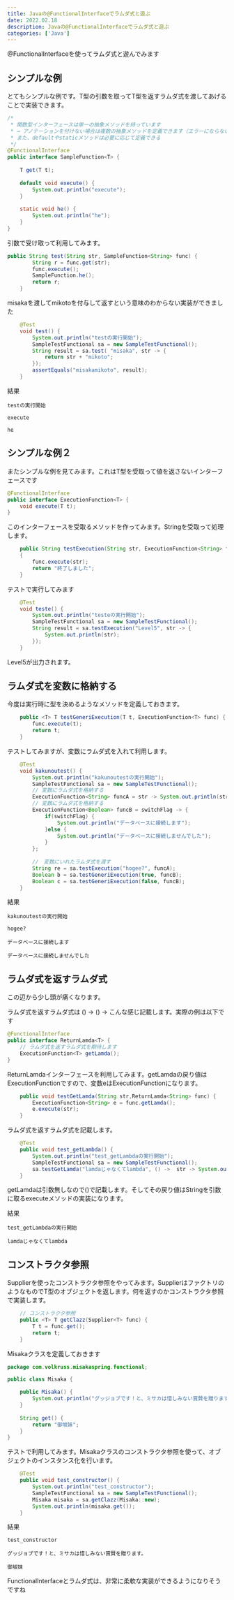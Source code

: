 ```yaml
---
title: Javaの@FunctionalInterfaceでラムダ式と遊ぶ
date: 2022.02.18
description: Javaの@FunctionalInterfaceでラムダ式と遊ぶ
categories: ['Java']
---
```


@FunctionalInterfaceを使ってラムダ式と遊んでみます

## シンプルな例


とてもシンプルな例です。T型の引数を取ってT型を返すラムダ式を渡してあげることで実装できます。

```java
/*
 * 関数型インターフェースは単一の抽象メソッドを持っています
 * → アノテーションを付けない場合は複数の抽象メソッドを定義できます（エラーにならない）
 * また、defaultやstaticメソッドは必要に応じて定義できる
 */
@FunctionalInterface
public interface SampleFunction<T> {
	
	T get(T t);
	
	default void execute() {
		System.out.println("execute");
	}
	
	static void he() {
		System.out.println("he");
	}
}
```


引数で受け取って利用してみます。

```java
public String test(String str, SampleFunction<String> func) {
		String r = func.get(str);
		func.execute();
		SampleFunction.he();
		return r;
	}
```


misakaを渡してmikotoを付与して返すという意味のわからない実装ができました

```java
	@Test
	void test() {
		System.out.println("testの実行開始");
		SampleTestFunctional sa = new SampleTestFunctional();
		String result = sa.test( "misaka", str -> {
			return str + "mikoto";
		});
		assertEquals("misakamikoto", result);
	}
```


結果
```
testの実行開始
execute
he
```

## シンプルな例２


またシンプルな例を見てみます。これはT型を受取って値を返さないインターフェースです

```java
@FunctionalInterface
public interface ExecutionFunction<T> {
	void execute(T t);
}
```


このインターフェースを受取るメソッドを作ってみます。Stringを受取って処理します。

```java
	public String testExecution(String str, ExecutionFunction<String> func)
	{
		func.execute(str);
		return "終了しました";
	}
```


テストで実行してみます

```java
	@Test
	void teste() {
		System.out.println("testeの実行開始");
		SampleTestFunctional sa = new SampleTestFunctional();
		String result = sa.testExecution("Level5", str -> {
			System.out.println(str);
		});
	}
```


Level5が出力されます。

## ラムダ式を変数に格納する


今度は実行時に型を決めるようなメソッドを定義しておきます。

```java
	public <T> T testGeneriExecution(T t, ExecutionFunction<T> func) {
		func.execute(t);
		return t;
	}
```


テストしてみますが、変数にラムダ式を入れて利用します。

```java
	@Test
	void kakunoutest() {
		System.out.println("kakunoutestの実行開始");
		SampleTestFunctional sa = new SampleTestFunctional();
		// 変数にラムダ式を格納する
		ExecutionFunction<String> funcA = str -> System.out.println(str);
		// 変数にラムダ式を格納する
		ExecutionFunction<Boolean> funcB = switchFlag -> {
			if(switchFlag) {
				System.out.println("データベースに接続します");
			}else {
				System.out.println("データベースに接続しませんでした");
			}
		};
		
		//　変数にいれたラムダ式を渡す
		String re = sa.testExecution("hogee?", funcA);
		Boolean b = sa.testGeneriExecution(true, funcB);
		Boolean c = sa.testGeneriExecution(false, funcB);
	}
```


結果
```
kakunoutestの実行開始
hogee?
データベースに接続します
データベースに接続しませんでした
```

## ラムダ式を返すラムダ式


この辺から少し頭が痛くなります。

ラムダ式を返すラムダ式は () -> () -> こんな感じ記載します。実際の例は以下です

```java
@FunctionalInterface
public interface ReturnLamda<T> {
	// ラムダ式を返すラムダ式を期待します
	ExecutionFunction<T> getLamda();
}
```


ReturnLamdaインターフェースを利用してみます。getLamdaの戻り値はExecutionFunction<String>ですので、変数eはExecutionFunctionになります。

```java
	public void testGetLamda(String str,ReturnLamda<String> func) {
		ExecutionFunction<String> e = func.getLamda();
		e.execute(str);
	}
```


ラムダ式を返すラムダ式を記載します。

```java
	@Test
	public void test_getLambda() {
		System.out.println("test_getLambdaの実行開始");
		SampleTestFunctional sa = new SampleTestFunctional();
		sa.testGetLamda("lamdaじゃなくてlambda", () ->  str -> System.out.println(str));
	}
```


getLamdaは引数無しなので()で記載します。そしてその戻り値はStringを引数に取るexecuteメソッドの実装になります。

結果
```
test_getLambdaの実行開始
lamdaじゃなくてlambda
```

## コンストラクタ参照


Supplier<T>を使ったコンストラクタ参照をやってみます。SupplierはファクトリのようなものでT型のオブジェクトを返します。何を返すのかコンストラクタ参照で実装します。

```java
	// コンストラクタ参照
	public <T> T getClazz(Supplier<T> func) {
		T t = func.get();
		return t;
	}
```


Misakaクラスを定義しておきます

```java
package com.volkruss.misakaspring.functional;

public class Misaka {

	public Misaka() {
		System.out.println("グッジョブです！と、ミサカは惜しみない賞賛を贈ります。");
	}
	
	String get() {
		return "御坂妹";
	}
}
```


テストで利用してみます。Misakaクラスのコンストラクタ参照を使って、オブジェクトのインスタンス化を行います。

```java
	@Test
	public void test_constructor() {
		System.out.println("test_constructor");
		SampleTestFunctional sa = new SampleTestFunctional();
		Misaka misaka = sa.getClazz(Misaka::new);
		System.out.println(misaka.get());
	}
```


結果
```
test_constructor
グッジョブです！と、ミサカは惜しみない賞賛を贈ります。
御坂妹
```



FunctionalInterfaceとラムダ式は、非常に柔軟な実装ができるようになりそうですね
